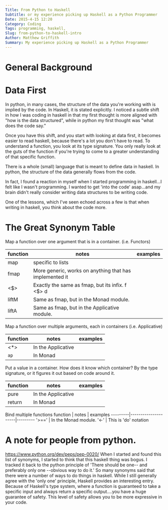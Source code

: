 ```yaml
---
Title: From Python to Haskell
Subtitle: or my experience picking up Haskell as a Python Programmer
Date: 2015-4-15 12:20
Category: Coding
Tags: programming, haskell, 
Slug: from-python-to-haskell-intro
Author: Matthew Griffith
Summary: My experience picking up Haskell as a Python Programmer
---
```


# General Background

# Data First
In python, in many cases,  the structure of the data you're working with is implied by the code.  In Haskell, it is stated explicitly.  I noticed a subtle shift in how I was coding in haskell in that my first thought is more aligned with "how is the data structured", while in python my first thought was "what does the code say."

Once you have this shift, and you start with looking at data first, it becomes easier to read haskell, because there's a lot you don't have to read.  To understand a function, you look at its type signature.  You only really look at the guts of the function if you're trying to come to a greater understanding of that specific function.

There is a whole (small) language that is meant to define data in haskell.  In python, the structure of the data generally flows from the code.

In fact, I found a reaction in myself when I started programming in haskell...I felt like I wasn't programming.  I wanted to get 'into the code' asap...and my brain didn't really consider writing data structures to be writing code.

One of the lessons, which I've seen echoed across a few is that when writing in haskell, you think about the code more.



# The Great Synonym Table


Map a function over one argument that is in a container. (i.e. Functors)

function | notes | examples
---------|---------------------|---------
map      | specific to lists   
fmap     | More generic, works on anything that has implemented it
<$>      | Exactly the same as fmap, but its infix.  f <$> d
liftM    | Same as fmap, but in the Monad module.
liftA    | Same as fmap, but in the Applicative module.


Map a function over multiple arguments, each in containers (i.e. Applicative)

function | notes | examples
---------|---------------------|---------
<*>      |  In the Applicative |
`ap`     |  In Monad


Put a value in a container.  How does it know which container?  By the type signature, or it figures it out based on code around it.

function | notes | examples
---------|---------------------|---------
pure     |  In the Applicative 
return   |  In Monad



Bind multiple functions
function | notes | examples
---------|---------------------|---------
'>=='    |  In the Monad module. 
'<-'     |  This is 'do' notation





# A note for people from python.  
https://www.python.org/dev/peps/pep-0020/
When I started and found this list of synonyms, I started to think that this haskell thing was bogus.  I tracked it back to the python principle of 'There should be one-- and preferably only one --obvious way to do it.'  So many synonyms said that there were a number of ways to do things in haskell.  While I still generally agree with the 'only one' principle, Haskell provides an interesting entry.  Because of Haskell's type system, where a function is guaranteed to take a specific input and always return a specific output....you have a huge guarantee of safety.  This level of safety allows you to be more expressive in your code.


